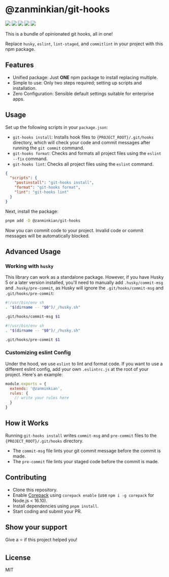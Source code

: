 # @zanminkian/git-hooks

[![](https://img.shields.io/npm/l/@zanminkian/git-hooks.svg)](https://github.com/zanminkian/git-hooks/blob/master/LICENSE)
[![](https://img.shields.io/npm/v/@zanminkian/git-hooks.svg)](https://www.npmjs.com/package/@zanminkian/git-hooks)
[![](https://img.shields.io/npm/dm/@zanminkian/git-hooks.svg)](https://www.npmjs.com/package/@zanminkian/git-hooks)
[![](https://img.shields.io/librariesio/release/npm/@zanminkian/git-hooks)](https://www.npmjs.com/package/@zanminkian/git-hooks)
[![](https://packagephobia.com/badge?p=@zanminkian/git-hooks)](https://packagephobia.com/result?p=@zanminkian/git-hooks)

This is a bundle of opinionated git hooks, all in one!

Replace `husky`, `eslint`, `lint-staged`, and `commitlint` in your project with this npm package.

## Features

- Unified package: Just **ONE** npm package to install replacing multiple.
- Simple to use: Only two steps required; setting up scripts and installation.
- Zero Configuration: Sensible default settings suitable for enterprise apps.

## Usage

Set up the following scripts in your `package.json`:

- `git-hooks install`: Installs hook files to `{PROJECT_ROOT}/.git/hooks` directory, which will check your code and commit messages after running the `git commit` command.
- `git-hooks format`: Checks and formats all project files using the `eslint --fix` command.
- `git-hooks lint`: Checks all project files using the `eslint` command.

```json
{
  "scripts": {
    "postinstall": "git-hooks install",
    "format": "git-hooks format",
    "lint": "git-hooks lint"
  }
}
```

Next, install the package:

```sh
pnpm add -D @zanminkian/git-hooks
```

Now you can commit code to your project. Invalid code or commit messages will be automatically blocked.

## Advanced Usage

### Working with `husky`

This library can work as a standalone package. However, if you have Husky 5 or a later version installed, you'll need to manually add `.husky/commit-msg` and `.husky/pre-commit`, as Husky will ignore the `.git/hooks/commit-msg` and `.git/hooks/pre-commit`:

```sh
#!/usr/bin/env sh
. "$(dirname -- "$0")/_/husky.sh"

.git/hooks/commit-msg $1
```

```sh
#!/usr/bin/env sh
. "$(dirname -- "$0")/_/husky.sh"

.git/hooks/pre-commit $1
```

### Customizing eslint Config

Under the hood, we use `eslint` to lint and format code. If you want to use a different eslint config, add your own `.eslintrc.js` at the root of your project. Here's an example:

```js
module.exports = {
  extends: '@zanminkian',
  rules: {
    // write your rules here
  }
}
```

## How it Works

Running `git-hooks install` writes `commit-msg` and `pre-commit` files to the `{PROJECT_ROOT}/.git/hooks` directory.

- The `commit-msg` file lints your git commit message before the commit is made.
- The `pre-commit` file lints your staged code before the commit is made.

## Contributing

- Clone this repository.
- Enable [Corepack](https://github.com/nodejs/corepack) using `corepack enable` (use `npm i -g corepack` for Node.js < 16.10).
- Install dependencies using `pnpm install`.
- Start coding and submit your PR.

## Show your support

Give a ⭐️ if this project helped you!

## License

MIT
